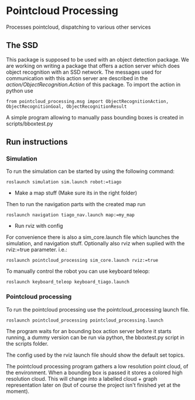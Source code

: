# Pointcloud Processing
Processes pointcloud, dispatching to various other services

## The SSD
This package is supposed to be used with an object detection package. We are working on writing a package that offers a action server which does object recognition with an SSD network. The messages used for communication with this action server are described in the _action/ObjectRecognition.Action_ of this package. To import the action in python use 

```
from pointcloud_processing.msg import ObjectRecognitionAction, ObjectRecognitionGoal, ObjectRecognitionResult
```

A simple program allowing to manually pass bounding boxes is created in scripts/bboxtest.py

## Run instructions
### Simulation
To run the simulation can be started by using the following command:
```
roslaunch simulation sim.launch robot:=tiago
```

* Make a map stuff (Make sure its in the right folder)

Then to run the navigation parts with the created map run
```
roslaunch navigation tiago_nav.launch map:=my_map
```

* Run rviz with config

For convenience there is also a sim_core.launch file which launches the simulation, and navigation stuff. Optionally also rviz when suplied with the rviz:=true parameter. i.e.:
```
roslaunch pointcloud_processing sim_core.launch rviz:=true
```

To manually control the robot you can use keyboard teleop:
```
roslaunch keyboard_teleop keyboard_tiago.launch
```

### Pointcloud processing
To run the pointcloud processing use the pointcloud_processing launch file.

```
roslaunch pointcloud_processing pointcloud_processing.launch
```
The program waits for an bounding box action server before it starts running, a dummy version can be run via python, the bboxtest.py script in the scripts folder.

The config used by the rviz launch file should show the default set topics.

The pointcloud processing program gathers a low resolution point cloud, of the environment. When a bounding box is passed it stores a colored high resolution cloud. This will change into a labelled cloud + graph representation later on (but of course the project isn't finished yet at the moment).